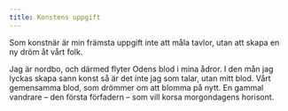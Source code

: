 ```yaml
---
title: Konstens uppgift
---
```

Som konstnär är min främsta uppgift inte att måla tavlor, utan att skapa en ny dröm åt vårt folk.

Jag är nordbo, och därmed flyter Odens blod i mina ådror. I den mån jag lyckas skapa sann konst så är det inte jag som talar, utan mitt blod. Vårt gemensamma blod, som drömmer om att blomma på nytt. En gammal vandrare – den första förfadern – som vill korsa morgondagens horisont.

